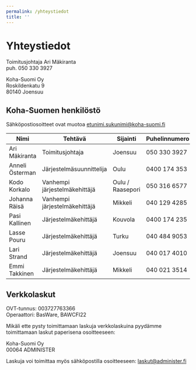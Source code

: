 ```yaml
---
permalink: /yhteystiedot
title: ''
---
```


# Yhteystiedot

Toimitusjohtaja Ari Mäkiranta <br/>
puh. 050 330 3927

Koha-Suomi Oy<br/>
Roskildenkatu 9<br/>
80140 Joensuu

## Koha-Suomen henkilöstö

Sähköpostiosoitteet ovat muotoa etunimi.sukunimi@koha-suomi.fi

| Nimi | Tehtävä | Sijainti | Puhelinnumero | Muuta |
| --- | --- | --- | --- | --- |
| Ari Mäkiranta | Toimitusjohtaja | Joensuu | 050 330 3927 | |
| Anneli Österman | Järjestelmäsuunnittelija | Oulu | 0400 174 353 |  |
| Kodo Korkalo | Vanhempi järjestelmäkehittäjä | Oulu / Raasepori | 050 316 6577 |  |
| Johanna Räisä | Vanhempi järjestelmäkehittäjä | Mikkeli | 040 129 4285 | Vanhempainvapaalla |
| Pasi Kallinen | Järjestelmäkehittäjä | Kouvola | 0400 174 235 |  |
| Lasse Pouru | Järjestelmäkehittäjä | Turku | 040 484 9053 | |
| Lari Strand | Järjestelmäkehittäjä | Joensuu | 040 017 4010 | |
| Emmi Takkinen | Järjestelmäkehittäjä | Mikkeli | 040 021 3514 | |

## Verkkolaskut

OVT-tunnus: 003727763366<br/>
Operaattori: BasWare, BAWCFI22

Mikäli ette pysty toimittamaan laskuja verkkolaskuina pyydämme toimittamaan laskut paperisena osoitteeseen:

Koha-Suomi Oy<br/>
00064 ADMINISTER

Laskuja voi toimittaa myös sähköpostilla osoitteeseen: laskut@administer.fi

